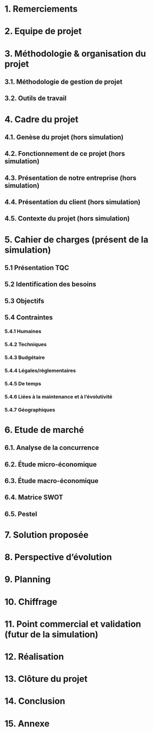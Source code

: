 # 1. Remerciements

# 2. Equipe de projet

# 3. Méthodologie & organisation du projet
## 3.1. Méthodologie de gestion de projet
## 3.2. Outils de travail

# 4. Cadre du projet
## 4.1. Genèse du projet (hors simulation)
## 4.2. Fonctionnement de ce projet (hors simulation)
## 4.3. Présentation de notre entreprise (hors simulation)
## 4.4. Présentation du client (hors simulation)
## 4.5. Contexte du projet (hors simulation)

# 5. Cahier de charges (présent de la simulation)
## 5.1 Présentation TQC
## 5.2 Identification des besoins
## 5.3 Objectifs
## 5.4 Contraintes
### 5.4.1 Humaines
### 5.4.2 Techniques
### 5.4.3 Budgétaire
### 5.4.4 Légales/règlementaires
### 5.4.5 De temps
### 5.4.6 Liées à la maintenance et à l’évolutivité
### 5.4.7 Géographiques

# 6. Etude de marché
## 6.1. Analyse de la concurrence
## 6.2. Étude micro-économique
## 6.3. Étude macro-économique
## 6.4. Matrice SWOT
## 6.5. Pestel

# 7. Solution proposée 

# 8. Perspective d’évolution

# 9. Planning

# 10. Chiffrage

# 11. Point commercial et validation (futur de la simulation)

# 12. Réalisation

# 13. Clôture du projet

# 14. Conclusion

# 15. Annexe
